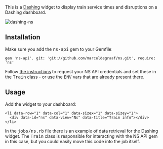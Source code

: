 This is a [Dashing](http://shopify.github.io/dashing/) widget to display train service times and disruptions on a Dashing dashboard.

![dashing-ns](http://f.cl.ly/items/0b2n2X1L07351r2c3y1d/Screen%20Shot%202013-04-18%20at%2012.13.05.png)

## Installation

Make sure you add the <tt>ns-api</tt> gem to your Gemfile:

    gem 'ns-api', git: 'git://github.com/marceldegraaf/ns.git', require: 'ns'

Follow [the instructions](https://github.com/marceldegraaf/ns#request-an-api-username-and-password-from-ns) to
request your NS API credentials and set these in the <tt>Train</tt> class - or use the <tt>ENV</tt> vars that
are already present there.

## Usage

Add the widget to your dashboard:

    <li data-row="1" data-col="1" data-sizex="1" data-sizey="1">
      <div data-id="ns" data-view="Ns" data-title="Train info"></div>
    </li>

In the <tt>jobs/ns.rb</tt> file there is an example of data retrieval for the Dashing widget. The <tt>Train</tt>
class is responsible for interacting with the NS API gem in this case, but you could easily move this code into
the job itself.
